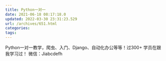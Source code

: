 ```yaml
---
title: Python一对一
date: 2021-06-18 08:17:18.0
updated: 2022-03-30 23:31:23.529
url: /archives/651.html
categories: 
tags: 
---
```




Python一对一教学，爬虫、入门、Django、自动化办公等等！过300+ 学员在跟我学习过！ 微信：Jiabcdefh